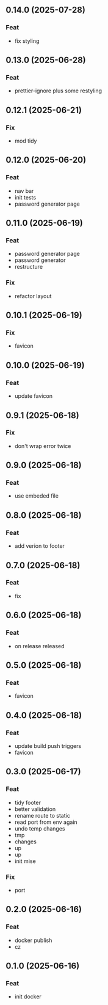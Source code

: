 ## 0.14.0 (2025-07-28)

### Feat

- fix styling

## 0.13.0 (2025-06-28)

### Feat

- prettier-ignore plus some restyling

## 0.12.1 (2025-06-21)

### Fix

- mod tidy

## 0.12.0 (2025-06-20)

### Feat

- nav bar
- init tests
- password generator page

## 0.11.0 (2025-06-19)

### Feat

- password generator page
- password generator
- restructure

### Fix

- refactor layout

## 0.10.1 (2025-06-19)

### Fix

- favicon

## 0.10.0 (2025-06-19)

### Feat

- update favicon

## 0.9.1 (2025-06-18)

### Fix

- don't wrap error twice

## 0.9.0 (2025-06-18)

### Feat

- use embeded file

## 0.8.0 (2025-06-18)

### Feat

- add verion to footer

## 0.7.0 (2025-06-18)

### Feat

- fix

## 0.6.0 (2025-06-18)

### Feat

- on release released

## 0.5.0 (2025-06-18)

### Feat

- favicon

## 0.4.0 (2025-06-18)

### Feat

- update build push triggers
- favicon

## 0.3.0 (2025-06-17)

### Feat

- tidy footer
- better validation
- rename route to static
- read port from env again
- undo temp changes
- tmp
- changes
- up
- up
- init mise

### Fix

- port

## 0.2.0 (2025-06-16)

### Feat

- docker publish
- cz

## 0.1.0 (2025-06-16)

### Feat

- init docker
